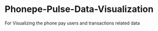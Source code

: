 # Phonepe-Pulse-Data-Visualization
For Visualizing the phone pay users and transactions related data
